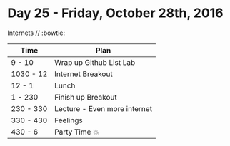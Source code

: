 # Day 25 - Friday, October 28th, 2016

Internets  // :bowtie:


Time        |   Plan   |
----------------|-------
9 - 10 | Wrap up Github List Lab
1030 - 12      | Internet Breakout
12 - 1    | Lunch
1 - 230 | Finish up Breakout
230 - 330     | Lecture - Even more internet
330 - 430 | Feelings 
430 - 6 | Party Time :boom:
